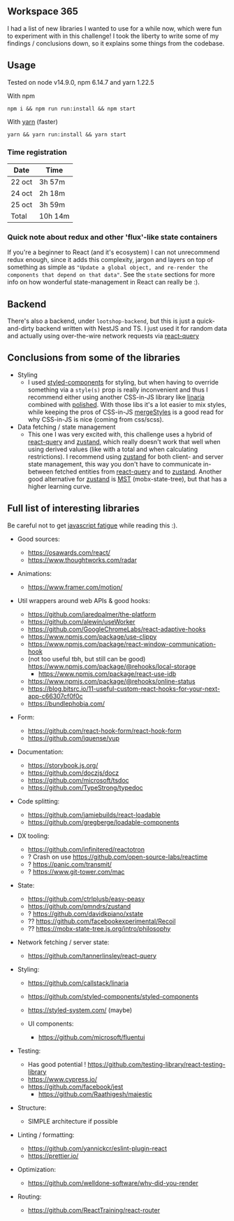 ## Workspace 365
I had a list of new libraries I wanted to use for a while now, which were fun to experiment with in this challenge! I took the liberty to write some of my findings / conclusions down, so it explains some things from the codebase.
## Usage
Tested on node v14.9.0, npm 6.14.7 and yarn 1.22.5

With npm 
```
npm i && npm run run:install && npm start
```
With [yarn](https://classic.yarnpkg.com/en/) (faster)
```
yarn && yarn run:install && yarn start
```
### Time registration
| Date   | Time   |
|--------|--------|
| 22 oct | 3h 57m |
| 24 oct | 2h 18m |
| 25 oct | 3h 59m |
| Total  | 10h 14m|

### Quick note about redux and other 'flux'-like state containers
If you're a beginner to React (and it's ecosystem) I can not unrecommend redux enough, since it adds this complexity, jargon and layers on top of something as simple as `"Update a global object, and re-render the components that depend on that data"`. See the `state` sections for more info on how wonderful state-management in React can really be :).
## Backend
There's also a backend, under `lootshop-backend`, but this is just a quick-and-dirty backend written with NestJS and TS. I just used it for random data and actually using over-the-wire network requests via [react-query](https://react-query.tanstack.com/)
## Conclusions from some of the libraries
- Styling
    - I used [styled-components](https://styled-components.com/) for styling, but 
    when having to override something via a `style(s)` prop is really inconvenient and thus I recommend either using another 
    CSS-in-JS library like [linaria](https://github.com/callstack/linaria) combined with [polished](https://github.com/styled-components/polished). With those libs it's a lot easier to mix styles, while keeping the pros of CSS-in-JS [mergeStyles](https://github.com/microsoft/fluentui/blob/master/packages/merge-styles/README.md#motivation) is a good read for why CSS-in-JS is nice (coming from css/scss).
- Data fetching / state management
    - This one I was very excited with, this challenge uses a hybrid of [react-query](https://react-query.tanstack.com/) and [zustand](https://github.com/pmndrs/zustand), which really doesn't work that well when using derived values (like with a total and when calculating restrictions). 
    I recommend using [zustand](https://github.com/pmndrs/zustand) for both client- and server state management, this way you don't have to communicate in-between fetched entities from [react-query](https://react-query.tanstack.com/) and to [zustand](https://github.com/pmndrs/zustand). Another good alternative for [zustand](https://github.com/pmndrs/zustand) is [MST](https://mobx-state-tree.js.org/intro/philosophy) (mobx-state-tree), but that has a higher learning curve.
## Full list of interesting libraries
Be careful not to get [javascript fatigue](https://medium.com/@ericclemmons/javascript-fatigue-48d4011b6fc4) while reading this :).

- Good sources:
	- https://osawards.com/react/
	- https://www.thoughtworks.com/radar

- Animations:
	- https://www.framer.com/motion/

- Util wrappers around web APIs & good hooks:
	- https://github.com/jaredpalmer/the-platform
	- https://github.com/alewin/useWorker
	- https://github.com/GoogleChromeLabs/react-adaptive-hooks
	- https://www.npmjs.com/package/use-clippy
	- https://www.npmjs.com/package/react-window-communication-hook
	- (not too useful tbh, but still can be good) https://www.npmjs.com/package/@rehooks/local-storage
        - https://www.npmjs.com/package/react-use-idb
	- https://www.npmjs.com/package/@rehooks/online-status
	- https://blog.bitsrc.io/11-useful-custom-react-hooks-for-your-next-app-c66307cf0f0c
	- https://bundlephobia.com/

- Form:
	- https://github.com/react-hook-form/react-hook-form
	- https://github.com/jquense/yup

- Documentation:
	- https://storybook.js.org/
	- https://github.com/doczjs/docz
	- https://github.com/microsoft/tsdoc
	- https://github.com/TypeStrong/typedoc

- Code splitting:
	- https://github.com/jamiebuilds/react-loadable
	- https://github.com/gregberge/loadable-components
	
- DX tooling:
	- https://github.com/infinitered/reactotron
	- ? Crash on use https://github.com/open-source-labs/reactime
	- ? https://panic.com/transmit/
	- ? https://www.git-tower.com/mac

- State:
	- https://github.com/ctrlplusb/easy-peasy
	- https://github.com/pmndrs/zustand
	- ? https://github.com/davidkpiano/xstate
	- ?? https://github.com/facebookexperimental/Recoil
	- ?? https://mobx-state-tree.js.org/intro/philosophy
	
- Network fetching / server state:
	- https://github.com/tannerlinsley/react-query
	
	
- Styling:
	- https://github.com/callstack/linaria
	- https://github.com/styled-components/styled-components
	- https://styled-system.com/ (maybe)
	
	- UI components:
		- https://github.com/microsoft/fluentui
	
- Testing:
	- Has good potential ! https://github.com/testing-library/react-testing-library
	- https://www.cypress.io/
	- https://github.com/facebook/jest
		- https://github.com/Raathigesh/majestic
		
	
- Structure:
	- SIMPLE architecture if possible
	
- Linting / formatting:
	- https://github.com/yannickcr/eslint-plugin-react
	- https://prettier.io/
	
- Optimization:
	- https://github.com/welldone-software/why-did-you-render
	
- Routing:
    - https://github.com/ReactTraining/react-router
